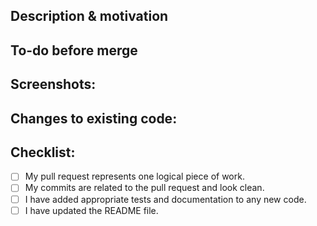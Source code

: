 <!---

Please read [Contributing](https://github.com/boodah-consulting/n-vyro-governance/blob/main/CONTRIBUTING.md) before
making your first commit.

-->

<!---

Provide a short summary in the Title above.

Examples of good PR titles:

* "feat: add so-and-so functionality"
* "fix: deduplicate such-and-such"
* "build: bump custom-lib 0.13.0"
* "refactor: Improve system process"
* "docs: Updated readme"

-->

## Description & motivation

<!---

Describe your changes, and why you're making them. Is this linked to an open
issue, a Trello card, or another pull request? Link it here.

-->

## To-do before merge

<!---

(Optional -- remove this section if not needed)

Include any notes about things that need to happen before this PR is merged, e.g.:

- [ ] Change the base branch
- [ ] Ensure PR #56 is merged

-->

## Screenshots:

<!---

Include a screenshot of the relevant section of the updated
service/application. You can access

your version of the n-vyro.io by running `npm run serve`.

-->

## Changes to existing code:

<!---

Include this section if you are changing any existing code. Link any related
pull requests, or instructions for merge (e.g. whether old
data should be dropped after merge, or whether a full-refresh run is required)

-->

## Checklist:

<!---

This checklist is mostly useful as a reminder of small things that can easily be
forgotten – it is meant as a helpful tool rather than hoops to jump through.
Put an `x` in all the items that apply, make notes next to any that haven't been
addressed, and remove any items that are not relevant to this PR.

-->

- [ ] My pull request represents one logical piece of work.
- [ ] My commits are related to the pull request and look clean.
- [ ] I have added appropriate tests and documentation to any new code.
- [ ] I have updated the README file.

